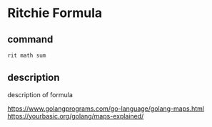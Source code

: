 # Ritchie Formula

## command

```bash
rit math sum
```

## description

description of formula


https://www.golangprograms.com/go-language/golang-maps.html
https://yourbasic.org/golang/maps-explained/
